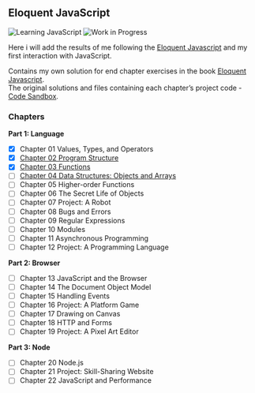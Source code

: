 ## Eloquent JavaScript

![Learning JavaScript](https://img.shields.io/badge/learning-javascript-yellow "JavaScript")
![Work in Progress](https://img.shields.io/badge/work%20in%20progress-exercises-green "Exercises")

Here i will add the results of me following the [Eloquent Javascript](https://eloquentjavascript.net/) and my first interaction with JavaScript.

Contains my own solution for end chapter exercises in the book [Eloquent Javascript](https://eloquentjavascript.net/).<br/>
The  original solutions and files containing each chapter’s project code - [Code Sandbox](https://eloquentjavascript.net/code/).

### Chapters

**Part 1: Language**
- [x] Chapter 01 Values, Types, and Operators
- [x] [Chapter 02 Program Structure](https://github.com/maximbaraliuc/eloquent-javascript/tree/main/chapter-02)
- [x] [Chapter 03 Functions](https://github.com/maximbaraliuc/eloquent-javascript/tree/main/chapter-03)
- [ ] [Chapter 04 Data Structures: Objects and Arrays](https://github.com/maximbaraliuc/eloquent-javascript/tree/main/chapter-04)
- [ ] Chapter 05 Higher-order Functions
- [ ] Chapter 06 The Secret Life of Objects
- [ ] Chapter 07 Project: A Robot
- [ ] Chapter 08 Bugs and Errors
- [ ] Chapter 09 Regular Expressions
- [ ] Chapter 10 Modules
- [ ] Chapter 11 Asynchronous Programming
- [ ] Chapter 12 Project: A Programming Language

**Part 2: Browser**
- [ ] Chapter 13 JavaScript and the Browser
- [ ] Chapter 14 The Document Object Model
- [ ] Chapter 15 Handling Events
- [ ] Chapter 16 Project: A Platform Game
- [ ] Chapter 17 Drawing on Canvas
- [ ] Chapter 18 HTTP and Forms
- [ ] Chapter 19 Project: A Pixel Art Editor

**Part 3: Node**
- [ ] Chapter 20 Node.js
- [ ] Chapter 21 Project: Skill-Sharing Website
- [ ] Chapter 22 JavaScript and Performance
